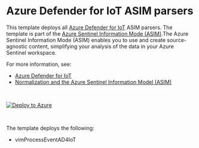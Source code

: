 # Azure Defender for IoT ASIM parsers

This template deploys all [Azure Defender for IoT](https://azure.microsoft.com/en-us/services/azure-defender-for-iot/) ASIM parsers. The template is part of the [Azure Sentinel Information Mode (ASIM)](https://aka.ms/AzSentinelNormalization).The Azure Sentinel Information Mode (ASIM) enables you to use and create source-agnostic content, simplifying your analysis of the data in your Azure Sentinel workspace.

For more information, see:

- [Azure Defender for IoT](https://azure.microsoft.com/en-us/services/azure-defender-for-iot/) 
- [Normalization and the Azure Sentinel Information Model (ASIM)](https://aka.ms/AzSentinelNormalization)

<br>

[![Deploy to Azure](https://aka.ms/deploytoazurebutton)](https://aka.ms/AzSentinelAD4IoTARM)

<br>

The template deploys the following:
 * vimProcessEventAD4IoT  

<br>
